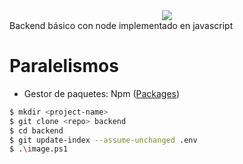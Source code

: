 <center><img src="https://i.imgur.com/dFXifiI.png"></center>
Backend básico con node implementado en javascript

# Paralelismos
  * Gestor de paquetes: Npm ([Packages](https://www.npmjs.com/package/http))

```bash
$ mkdir <project-name>
$ git clone <repo> backend
$ cd backend
$ git update-index --assume-unchanged .env
$ .\image.ps1
```
